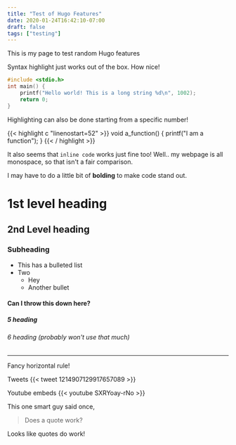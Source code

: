 ```yaml
---
title: "Test of Hugo Features"
date: 2020-01-24T16:42:10-07:00
draft: false
tags: ["testing"]
---
```


This is my page to test random Hugo features

Syntax highlight just works out of the box. How nice!

```c
#include <stdio.h>
int main() {
    printf("Hello world! This is a long string %d\n", 1002);
    return 0;
}
```

Highlighting can also be done starting from a specific number!

{{< highlight c "linenostart=52" >}}
void a_function() {
    printf("I am a function");
}
{{< / highlight >}}

It also seems that `inline code` works just fine too! Well.. my webpage is all monospace, so that isn't a fair comparison.

I may have to do a little bit of **bolding** to make code stand out.

# 1st level heading

## 2nd Level heading
### Subheading
* This has a bulleted list
* Two
    * Hey
    * Another bullet

#### Can I throw this down here?
##### 5 heading
###### 6 heading (probably won't use that much)

---

Fancy horizontal rule!

Tweets
{{< tweet 1214907129917657089 >}}

Youtube embeds
{{< youtube SXRYoay-rNo >}}

This one smart guy said once,
> Does a quote work?

Looks like quotes do work!
